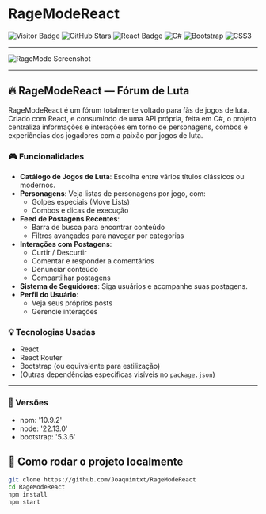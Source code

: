 # RageModeReact

![Visitor Badge](https://api.visitorbadge.io/api/visitors?path=https%3A%2F%2Fgithub.com%2FJoaquimtxt%2FRageModeReact&countColor=%23263759)
![GitHub Stars](https://img.shields.io/github/stars/Joaquimtxt/RageModeReact)
![React Badge](https://img.shields.io/badge/React-61DAFB?style=flat&logo=react&logoColor=black)
![C#](https://img.shields.io/badge/c%23-%23239120.svg?style=for-the-badge&logo=csharp&logoColor=white)
![Bootstrap](https://img.shields.io/badge/bootstrap-%238511FA.svg?style=for-the-badge&logo=bootstrap&logoColor=white)
	![CSS3](https://img.shields.io/badge/css3-%231572B6.svg?style=for-the-badge&logo=css3&logoColor=white)

---

![RageMode Screenshot](https://github.com/user-attachments/assets/2e2abc70-9f39-43fb-8b86-6387d685bce0)

---

## 🔥 RageModeReact — Fórum de Luta

RageModeReact é um fórum totalmente voltado para fãs de jogos de luta. Criado com React, e consumindo de uma API própria, feita em C#, o projeto centraliza informações e interações em torno de personagens, combos e experiências dos jogadores com a paixão por jogos de luta.

### 🎮 Funcionalidades

- **Catálogo de Jogos de Luta**: Escolha entre vários títulos clássicos ou modernos.
- **Personagens**: Veja listas de personagens por jogo, com:
  - Golpes especiais (Move Lists)
  - Combos e dicas de execução
- **Feed de Postagens Recentes**:
  - Barra de busca para encontrar conteúdo
  - Filtros avançados para navegar por categorias
- **Interações com Postagens**:
  - Curtir / Descurtir
  - Comentar e responder a comentários
  - Denunciar conteúdo
  - Compartilhar postagens
- **Sistema de Seguidores**: Siga usuários e acompanhe suas postagens.
- **Perfil do Usuário**:
  - Veja seus próprios posts
  - Gerencie interações

### 💡 Tecnologias Usadas

- React
- React Router
- Bootstrap (ou equivalente para estilização)
- (Outras dependências específicas visíveis no `package.json`)

---
### 🤖 Versões
- npm: '10.9.2'
 - node: '22.13.0'
 - bootstrap: '5.3.6'
## 🚀 Como rodar o projeto localmente

```bash
git clone https://github.com/Joaquimtxt/RageModeReact
cd RageModeReact
npm install
npm start
